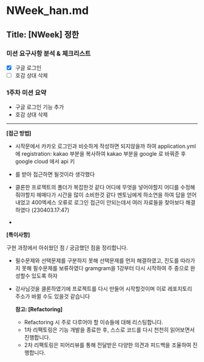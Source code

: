 # NWeek_han.md

## Title: [NWeek] 정한

### 미션 요구사항 분석 & 체크리스트
- [x] 구글 로그인
- [ ] 호감 상대 삭제
### 1주차 미션 요약
- 구글 로그인 기능 추가
- 호감 상대 삭제
---

**[접근 방법]**

- 시작문에서 카카오 로그인과 비슷하게 작성하면 되지않을까 하여 application.yml에 registration: kakao 부분을 복사하여
  kakao 부분을 google 로 바꿔준 후 google cloud 에서 api 키
- 를 받아 접근하면 될것이라 생각했다
- 클론한 프로젝트의 폴더가 복잡한것 같다 어디에 무엇을 넣어야할지 어디를 수정해줘야할지 헤매다가 시간을 많이 소비한것 같다
  멘토님에게 하소연을 하여 답을 얻어내었고 400엑세스 오류로 로그인 접근이 안되는데서 여러 자료들을 찾아보다 해결하였다 (230403.17:47)

-


**[특이사항]**

구현 과정에서 아쉬웠던 점 / 궁금했던 점을 정리합니다.
- 필수문제와 선택문제를 구분하지 못해 선택문제를 먼저 해결하였고, 진도를 따라가지 못해 필수문제를 보류하였다
gramgram을 1강부터 다시 시작하여 주 중으로 완성할수 있도록 하자
- 강사님것을 클론하였기에 프로젝트를 다시 만들어 시작할것이며
 이로 레포지토리 주소가 바뀔 수도 있을것 같습니다

  **참고: [Refactoring]**

    - Refactoring 시 주로 다루어야 할 이슈들에 대해 리스팅합니다.
    - 1차 리팩토링은 기능 개발을 종료한 후, 스스로 코드를 다시 천천히 읽어보면서 진행합니다.
    - 2차 리팩토링은 피어리뷰를 통해 전달받은 다양한 의견과 피드백을 조율하여 진행합니다.